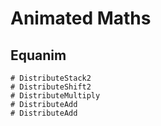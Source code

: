 # Animated Maths
## Equanim

~~~Scorpio
# DistributeStack2
# DistributeShift2
# DistributeMultiply
# DistributeAdd
# DistributeAdd
~~~

&nbsp;